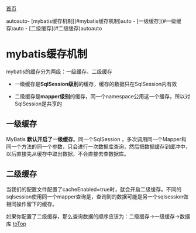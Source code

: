 <a id = "jump">[首页](/README.md)</a>

<!-- TOC -->autoauto- [mybatis缓存机制](#mybatis缓存机制)auto    - [一级缓存](#一级缓存)auto    - [二级缓存](#二级缓存)autoauto<!-- /TOC -->


# mybatis缓存机制

mybatis的缓存分为两级：一级缓存、二级缓存

* 一级缓存是**SqlSession级别**的缓存，缓存的数据只在SqlSession内有效

* 二级缓存是**mapper级别**的缓存，同一个namespace公用这一个缓存，所以对SqlSession是共享的

## 一级缓存
MyBatis **默认开启了一级缓存**。同一个SqlSession ，多次调用同一个Mapper和同一个方法的同一个参数，只会进行一次数据库查询，然后把数据缓存到缓冲中，以后直接先从缓存中取出数据，不会直接去查数据库。

## 二级缓存
当我们的配置文件配置了cacheEnabled=true时，就会开启二级缓存。不同的sqlsession使用同一个mapper查询是，查询到的数据可能是另一个sqlsession做相同操作留下的缓存。


如果你配置了二级缓存，那么查询数据的顺序应该为：二级缓存→一级缓存→数据库
[toTop](#jump)